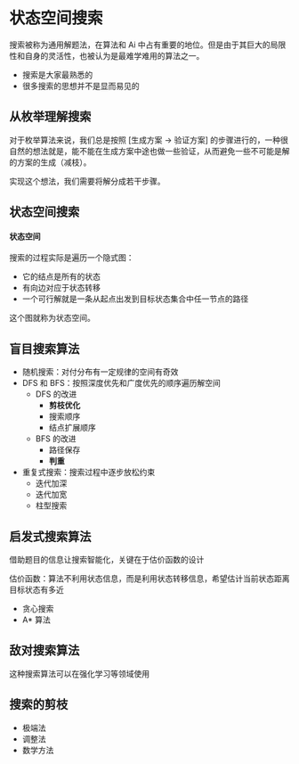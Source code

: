 # 状态空间搜索

搜索被称为通用解题法，在算法和 Ai 中占有重要的地位。但是由于其巨大的局限性和自身的灵活性，也被认为是最难学难用的算法之一。

- 搜索是大家最熟悉的
- 很多搜索的思想并不是显而易见的

## 从枚举理解搜索

对于枚举算法来说，我们总是按照 [生成方案 -> 验证方案] 的步骤进行的，一种很自然的想法就是，能不能在生成方案中途也做一些验证，从而避免一些不可能是解的方案的生成（减枝）。

实现这个想法，我们需要将解分成若干步骤。

## 状态空间搜索

#### 状态空间

搜索的过程实际是遍历一个隐式图：

- 它的结点是所有的状态
- 有向边对应于状态转移
- 一个可行解就是一条从起点出发到目标状态集合中任一节点的路径

这个图就称为状态空间。

## 盲目搜索算法

- 随机搜索：对付分布有一定规律的空间有奇效
- DFS 和 BFS：按照深度优先和广度优先的顺序遍历解空间
  - DFS 的改进
    - **剪枝优化**
    - 搜索顺序
    - 结点扩展顺序
  - BFS 的改进
    - 路径保存
    - **判重**
- 重复式搜索：搜索过程中逐步放松约束
  - 迭代加深
  - 迭代加宽
  - 柱型搜索

## 启发式搜索算法

借助题目的信息让搜索智能化，关键在于估价函数的设计

估价函数：算法不利用状态信息，而是利用状态转移信息，希望估计当前状态距离目标状态有多近

- 贪心搜索
- A* 算法

## 敌对搜索算法

这种搜索算法可以在强化学习等领域使用

## 搜索的剪枝

- 极端法
- 调整法
- 数学方法

